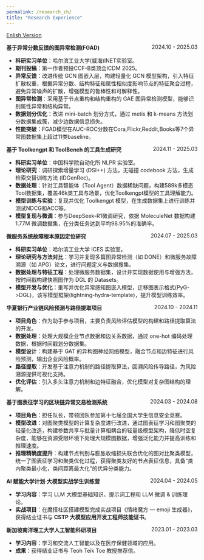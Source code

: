 ```yaml
---
permalink: /research_zh/
title: "Research Experience"
---
```

[Enlish Version](/zjs.github.io/research/)  

**基于异常分数反馈的图异常检测(FGAD)** <span style="float:right;">2024.10 - 2025.03</span>  
- **科研实习单位**：哈尔滨工业大学(威海)INET实验室。
- **期刊投稿**：第一作者预投CCF-B类顶会ICDM 2025。  
- **异常反馈**：改进传统 GCN 图嵌入层，构建轻量化 GCN 模型架构，引入特征扩散权重，根据异常分数、结构特征和属性相似度影响节点的特征聚合过程，避免异常噪声的扩散，增强模型的鲁棒性和可解释性。  
- **图异常检测**：采用基于节点重构和结构重构的 GAE 图异常检测模型，能够识别属性异常和结构异常。  
- **数据划分优化**：改进 mini-batch 划分方式，通过 metis 和 k-means 方法划分数据集成簇，减少边数据信息损失。
- **性能突破**：FGAD模型在AUC-ROC分数在Cora,Flickr,Reddit,Books等7个异常图数据集上超过11类baseline。

**基于 Toolkengpt 和 ToolBench 的工具生成研究** <span style="float:right;">2024.11 - 2025.03</span>  
- **科研实习单位**：中国科学院自动化所 NLPR 实验室。  
- **理论研究**：调研探索增量学习 (DSI++) 方法，无碰撞 codebook 方法，生成检索交替训练方法 (IDGenRec)。  
- **数据处理**：针对工具智能体（Tool Agent）数据稀缺问题，构建589k多模态Tool数据集，覆盖46k类工具与场景，优化Toolkengpt模型的工具理解能力。
- **模型训练与实验**：复现并优化 Toolkengpt 模型，在生成数据集上进行训练并测试NDCG和ACC等。  
- **模型复现与微调**：参与DeepSeek-R1微调研究，依据 MoleculeNet 数据构建 1.77M 微调数据集，在分类任务达到平均98.95%的准确率。

**微服务系统故障根本原因定位研究** <span style="float:right;">2024.07 - 2025.03</span>  
- **科研实习单位**：哈尔滨工业大学 ICES 实验室。  
- **理论研究与方法对比**：学习并复现多篇图异常检测（如 DONE）和微服务故障溯源（如 APG）论文，进行问题定义与数据搜集。  
- **数据处理与特征工程**：处理微服务数据集，设计并实现数据使用与增强方法，按时间戳构建快照图作为 DGL 的 Datasets。  
- **模型开发与优化**：重写并优化异常感知图嵌入模型，迁移图表示格式(PyG->DGL)，该写模型框架(lightning-hydra-template)，提升模型训练效率。
  
**华夏银行产业链风险预测与路径提取项目** <span style="float:right;">2024.10 - 2024.11</span>  
- **项目角色**：作为助手参与项目，主要负责风险评估模型的构建和路径提取算法的开发。  
- **数据处理**：处理大规模企业节点数据和边关系数据，通过 one-hot 编码处理数据，根据时间戳划分数据集。  
- **模型设计**：构建基于 GAT 的异构图神经网络模型，融合节点和边特征进行风险预测，输出企业风险概率。  
- **路径提取**：开发基于注意力机制的路径提取算法，回溯风险传导路径，为风险溯源提供可视化支持。  
- **优化评估**：引入多头注意力机制和边特征融合，优化模型对复杂图结构的理解。

**基于图表征学习的区块链异常交易检测系统**  <span style="float:right;">2024.03 - 2024.08</span>   
- **项目角色**：担任队长，带领团队参加第十七届全国大学生信息安全竞赛。  
- **模型改进**：对图聚类模型的计算复杂度进行改进，通过图表征学习和图聚类的轻量化改造，构建参数共享与批量计算相耦合的轻量级模型架构，降低时空复杂度，能够在资源受限环境下处理大规模图数据，增强泛化能力并提高训练和推理速度。  
- **推理精确度提升**：构建节点判别与膨胀收缩损失联合优化的图对比聚类模型，统一了图表征学习和聚类优化过程，获得聚类友好的节点表征信息，具备“类内聚类最小化，类间距离最大化”的优异分类能力。

**AI 赋能大学计划·大模型实战学生训练营**  <span style="float:right;">2024.04 - 2024.05</span>   
- **学习内容**：学习 LLM 大模型基础知识、提示词工程和 LLM 微调 & 训练理论。  
- **实战项目**：在魔搭社区搭建模型完成实战项目《情绪魔方 — emoji 生成器》，获得结业证书与 **CSTP 大模型应用开发工程师技能证书**。

**新加坡南洋理工大学人工智能科研项目**<span style="float:right;">2023.01 - 2023.03</span>   
- **学习内容**：学习和交流人工智能以及在医疗保健领域的应用。  
- **成果**：获得结业证书与 Teoh Teik Toe 教授推荐信。

